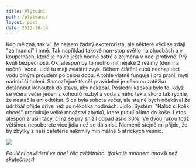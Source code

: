 ```yaml
---
title: Plýtvání
path: /plytvani/
layout: post
date: 2012-10-14
---
```


Kdo mě zná, tak ví, že nejsem žádný ekoterorista, ale některé věci se zdají "za hranicí" i mně. Tak například takové non-stop světlo na chodbách a v koupelnách, které je navíc ještě hodně ostré a zejména v noci protivné. Prý kvůli bezpečnosti. Ok, alespoň by to mohlo mít nějaké 2 režimy (denní a noční). Voda. Lidé tu mají zvláštní zvyk. Během čištění zubů nechají téct vodu plným proudem po celou dobu. A tohle vlatně funguje i pro praní, mytí nádobí či holení. Samozřejmě téměř pravidelně je někomu zatěžko dotáhnout kohoutek do stavu, aby nekapal. Poslední kapkou bylo to, když se včera večer jeden z kohoutů rozbyl a voda z něho tekla skoro tak rychle, že nestačila ani odtékat. Sice byla sobota večer, ale stejně bych očekával že údržbář přijde dříve než po několika hodinách. Jídlo. Systém: "Nalož si kolik chceš" produkuje velké množství zbytků, které putují přímo do koše. Letos alespoň zrušili tácy, čímž se prý snížil odpad asi o 30%. Ve dvou rukou totiž většinou nepoberete více jídla než se dá sníst. Nicméně stejně mi přijde, že by zbytky z naší cafeterie nakrmily minimálně 5 afrických vesnic. 

![](../wp-legacy-content/2012-10-09-12.34.22-300x225.jpg)  
  
_Pouliční osvětlení ve dne? Nic zvláštního. (fotka je mnohem tmavší než skutečnost)_
